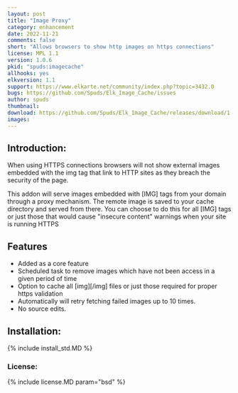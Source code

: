```yaml
---
layout: post
title: "Image Proxy"
category: enhancement
date: 2022-11-21
comments: false
short: "Allows browsers to show http images on https connections"
license: MPL 1.1
version: 1.0.6
pkid: "spuds:imagecache"
allhooks: yes
elkversion: 1.1
support: https://www.elkarte.net/community/index.php?topic=3432.0
bugs: https://github.com/Spuds/Elk_Image_Cache/issues
author: spuds
thumbnail:
download: https://github.com/Spuds/Elk_Image_Cache/releases/download/1.0.6/elk_image_proxy_1-1-6.zip
images:
---
```


## Introduction:
When using HTTPS connections browsers will not show external images embedded with the img tag that link to HTTP sites as they breach the security of the page.

This addon will serve images embedded with [IMG] tags from your domain through a proxy mechanism. The remote image is saved to your cache directory and served from there. You can choose to do this for all [IMG] tags or just those that would cause "insecure content" warnings when your site is running HTTPS

## Features

 - Added as a core feature
 - Scheduled task to remove images which have not been access in a given period of time
 - Option to cache all [img][/img] files or just those required for proper https validation
 - Automatically will retry fetching failed images up to 10 times.
 - No source edits.

## Installation:
{% include install_std.MD %}

### License:
{% include license.MD param="bsd" %}